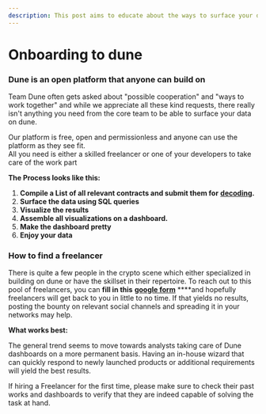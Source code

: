 ```yaml
---
description: This post aims to educate about the ways to surface your data on dune
---
```


# Onboarding to dune

### Dune is an open platform that anyone can build on

Team Dune often gets asked about "possible cooperation" and "ways to work together" and while we appreciate all these kind requests, there really isn't anything you need from the core team to be able to surface your data on dune.   
  
Our platform is free, open and permissionless and anyone can use the platform as they see fit.   
All you need is either a skilled freelancer or one of your developers to take care of the work part

**The Process looks like this:**

1.  **Compile a List of all relevant contracts and submit them for** [**decoding**](../data-tables/data-tables/decoded-data.md)**.**
2.  **Surface the data using SQL queries**
3.  **Visualize the results**
4.  **Assemble all visualizations on a dashboard.**
5.  **Make the dashboard pretty**
6.  **Enjoy your data**

### 

### How to find a freelancer

There is quite a few people in the crypto scene which either specialized in building on dune or have the skillset in their repertoire. To reach out to this pool of freelancers, you can **fill in this** [**google form**](https://forms.gle/YmkNp5YMQWas7gjy7) ****and hopefully freelancers will get back to you in little to no time. If that yields no results, posting the bounty on relevant social channels and spreading it in your networks may help.

**What works best:**

The general trend seems to move towards analysts taking care of Dune dashboards on a more permanent basis. Having an in-house wizard that can quickly respond to newly launched products or additional requirements will yield the best results.

If hiring a Freelancer for the first time, please make sure to check their past works and dashboards to verify that they are indeed capable of solving the task at hand.





